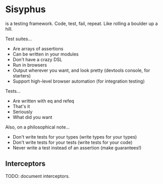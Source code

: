 # Sisyphus
is a testing framework. Code, test, fail, repeat. Like rolling a boulder up a hill.

Test suites...
- Are arrays of assertions
- Can be written in your modules
- Don't have a crazy DSL
- Run in browsers
- Output wherever you want, and look pretty (devtools console, for starters)
- Support high-level browser automation (for integration testing)

Tests...
- Are written with eq and refeq
- That's it
- Seriously
- What did you want

Also, on a philosophical note...
- Don't write tests for your types (write types for your types)
- Don't write tests for your tests (write tests for your code)
- Never write a test instead of an assertion (make guarantees!)

## Interceptors

TODO: document interceptors.
